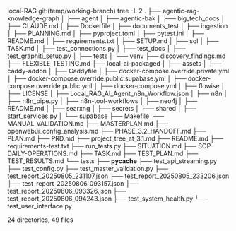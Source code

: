 local-RAG git:(temp/working-branch) tree -L 2
.
├── agentic-rag-knowledge-graph
│   ├── agent
│   ├── agentic-bak
│   ├── big_tech_docs
│   ├── CLAUDE.md
│   ├── Dockerfile
│   ├── documents_test
│   ├── ingestion
│   ├── PLANNING.md
│   ├── pyproject.toml
│   ├── pytest.ini
│   ├── README.md
│   ├── requirements.txt
│   ├── SETUP.md
│   ├── sql
│   ├── TASK.md
│   ├── test_connections.py
│   ├── test_docs
│   ├── test_graphiti_setup.py
│   ├── tests
│   └── venv
├── discovery_findings.md
├── FLEXIBLE_TESTING.md
├── local-ai-packaged
│   ├── assets
│   ├── caddy-addon
│   ├── Caddyfile
│   ├── docker-compose.override.private.yml
│   ├── docker-compose.override.public.supabase.yml
│   ├── docker-compose.override.public.yml
│   ├── docker-compose.yml
│   ├── flowise
│   ├── LICENSE
│   ├── Local_RAG_AI_Agent_n8n_Workflow.json
│   ├── n8n
│   ├── n8n_pipe.py
│   ├── n8n-tool-workflows
│   ├── neo4j
│   ├── README.md
│   ├── searxng
│   ├── secrets
│   ├── shared
│   ├── start_services.py
│   └── supabase
├── Makefile
├── MANUAL_VALIDATION.md
├── MASTERPLAN.md
├── openwebui_config_analysis.md
├── PHASE_3.2_HANDOFF.md
├── PLAN.md
├── PRD.md
├── project_tree_at_3.1.md
├── README.md
├── requirements-test.txt
├── run_tests.py
├── SITUATION.md
├── SOP-DAILY-OPERATIONS.md
├── TASK.md
├── TEST_PLAN.md
├── TEST_RESULTS.md
└── tests
    ├── __pycache__
    ├── test_api_streaming.py
    ├── test_config.py
    ├── test_master_validation.py
    ├── test_report_20250805_231107.json
    ├── test_report_20250805_233206.json
    ├── test_report_20250806_093157.json
    ├── test_report_20250806_093326.json
    ├── test_report_20250806_094243.json
    ├── test_system_health.py
    └── test_user_interface.py

24 directories, 49 files